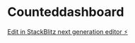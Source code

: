 # Counteddashboard

[Edit in StackBlitz next generation editor ⚡️](https://stackblitz.com/~/github.com/iscmh/Counteddashboard)